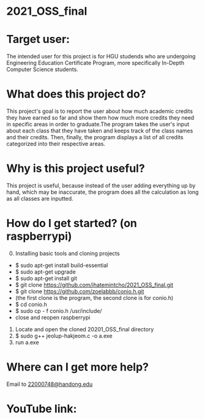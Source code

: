 # 2021_OSS_final

# Target user:
The intended user for this project is for HGU studends who are undergoing Engineering Education Certificate Program, more specifically In-Depth Computer Science students.

# What does this project do?
This project's goal is to report the user about how much academic credits they have earned so far and show them how much more credits they need in specific areas in order to graduate.The program takes the user's input about each class that they have taken and keeps track of the class names and their credits. Then, finally, the program displays a list of all credits categorized into their respective areas.

# Why is this project useful?
This project is useful, because instead of the user adding everything up by hand, which may be inaccurate, the program does all the calculation as long as all classes are inputted.

# How do I get started? (on raspberrypi)
0. Installing basic tools and cloning projects
- $ sudo apt-get install build-essential
- $ sudo apt-get upgrade
- $ sudo apt-get install git
- $ git clone https://github.com/ihatemintcho/2021_OSS_final.git
- $ git clone https://github.com/zoelabbb/conio.h.git
- (the first clone is the program, the second clone is for conio.h)
- $ cd conio.h
- $ sudo cp - f conio.h /usr/include/
- close and reopen raspberrypi
1. Locate and open the cloned 20201_OSS_final directory
2. $ sudo g++ jeolup-hakjeom.c -o a.exe
3. run a.exe

# Where can I get more help?
Email to 22000748@handong.edu

# YouTube link:

